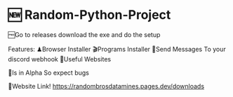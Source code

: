 # 🆕 Random-Python-Project

🆓Go to releases download the exe and do the setup

Features:
♟Browser Installer
🎬Programs Installer
🔬Send Messages To your discord webhook
🛃Useful Websites

📴Is in Alpha So expect bugs

🛜Website Link! https://randombrosdatamines.pages.dev/downloads
